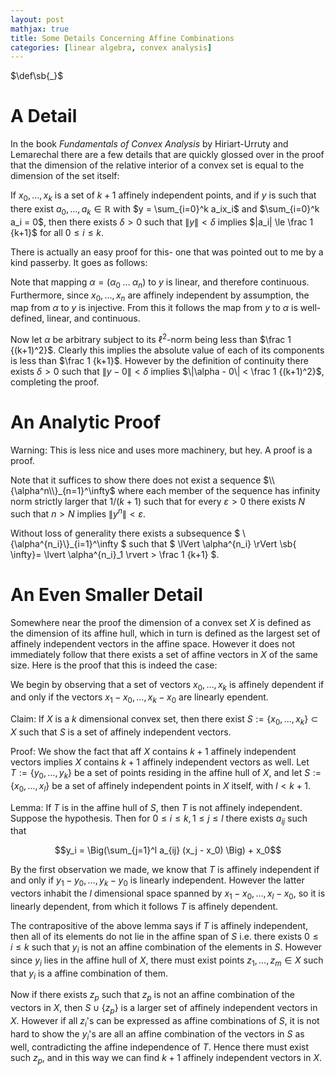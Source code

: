 ```yaml
---
layout: post
mathjax: true
title: Some Details Concerning Affine Combinations
categories: [linear algebra, convex analysis]
---
```


$\def\sb{_}$
 
# A Detail

In the book _Fundamentals of Convex Analysis_ by Hiriart-Urruty and Lemarechal
there are a few details that are quickly glossed over in the proof that the
dimension of the relative interior of a convex set is equal to the dimension of
the set itself:

If $x_0,\ldots,x_k$ is a set of $k+1$ affinely independent points, and if $y$
is such that there exist $a_0,\ldots,a_k \in \mathbb R$ with $y = \sum_{i=0}^k
a_ix_i$ and $\sum_{i=0}^k a_i = 0$, then there exists $\delta > 0$ such that
$\lVert y\rVert < \delta$ implies $|a_i| \le \frac 1 {k+1}$ for all $0 \le i \le k$. 

There is actually an easy proof for this- one that was pointed out to me by a
kind passerby. It goes as follows:

Note that mapping $\alpha = (\alpha_0 \;\ldots \;\alpha_n)$ to $y$ is linear,
and therefore continuous. Furthermore, since $x_0,\ldots,x_n$ are affinely
independent by assumption, the map from $\alpha$ to $y$ is injective. From this
it follows the map from $y$ to $\alpha$ is well-defined, linear, and
continuous.

Now let $\alpha$ be arbitrary subject to its $\mathcal {\ell}^2$-norm being
less than $\frac 1 {(k+1)^2}$. Clearly this implies the absolute value of each
of its components is less than $\frac 1 {k+1}$. However by the definition of
continuity there exists $\delta > 0$ such that $\| y - 0\| < \delta$ implies
$\|\alpha - 0\| < \frac 1 {(k+1)^2}$, completing the proof. 

# An Analytic Proof

Warning: This is less nice and uses more machinery, but hey. A proof is a
proof. 

Note that it suffices to show there does not exist a sequence
$\\{\alpha^n\\}_{n=1}^\infty$ where each member of the sequence has infinity norm
strictly larger that $1 / (k+1)$ such that for every $\varepsilon > 0$ there
exists $N$ such that $n > N$ implies $\lVert y^n \rVert < \varepsilon$. 

Without loss of generality there exists a subsequence $
\\{\alpha^{n_i}\\}_{i=1}^\infty $ such that $ \lVert \alpha^{n_i} \rVert \sb{
\infty}= \lvert \alpha^{n_i}_1 \rvert > \frac 1 {k+1} $. 

# An Even Smaller Detail

Somewhere near the proof the dimension of a convex set $X$ is defined as the
dimension of its affine hull, which in turn is defined as the largest set of
affinely independent vectors in the affine space. However it does not
immediately follow that there exists a set of affine vectors in $X$ of the same
size. Here is the proof that this is indeed the case:

We begin by observing that a set of vectors $x_0,\ldots,x_k$ is affinely
dependent if and only if the vectors $x_1 - x_0,\ldots, x_k - x_0$ are linearly
ependent. 

Claim: If $X$ is a $k$ dimensional convex set, then there exist
$S:=\{x_0,\ldots,x_k\} \subset X$ such that $S$ is a set of affinely
independent vectors. 

Proof: We show the fact that aff $X$ contains $k+1$ affinely independent
vectors implies $X$ contains $k+1$ affinely independent vectors as well. Let
$T:=\{y_0,\ldots,y_k\}$ be a set of points residing in the affine hull of $X$,
and let $S:=\{x_0,\ldots,x_l\}$ be a set of affinely independent points in $X$
itself, with $l < k+1$. 

Lemma: If $T$ is in the affine hull of $S$, then $T$ is not affinely
independent. Suppose the hypothesis. Then for $0 \le i \le k, 1\le j \le l$
there exists $a_{ij}$ such that 

$$y_i = \Big(\sum_{j=1}^l a_{ij} (x_j - x_0) \Big) + x_0$$ 

By the first observation we made, we know that $T$ is affinely independent if
and only if $y_1 - y_0, \ldots, y_k - y_0$ is linearly independent. However the
latter vectors inhabit the $l$ dimensional space spanned by $x_1 - x_0, \ldots,
x_l - x_0$, so it is linearly dependent, from which it follows $T$ is affinely
dependent. 

The contrapositive of the above lemma says if $T$ is affinely independent, then
all of its elements do not lie in the affine span of $S$ i.e. there exists $0
\le i \le k$ such that $y_i$ is not an affine combination of the elements in
$S$. However since $y_i$ lies in the affine hull of $X$, there must exist
points $z_1,\ldots,z_m \in X$ such that $y_i$ is a affine combination of them. 

Now if there exists $z_p$ such that $z_p$ is not an affine combination of the
vectors in $X$, then $S \cup \{z_p\}$ is a larger set of affinely independent
vectors in $X$. However if all $z_i$'s can be expressed as affine combinations
of $S$, it is not hard to show the $y_i$'s are all an affine combination of the
vectors in $S$ as well, contradicting the affine independence of $T$. Hence
there must exist such $z_p$, and in this way we can find $k+1$ affinely
independent vectors in $X$. 
